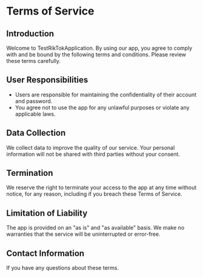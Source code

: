 # Terms of Service

## Introduction
Welcome to TestRikTokApplication. By using our app, you agree to comply with and be bound by the following terms and conditions. Please review these terms carefully.

## User Responsibilities
- Users are responsible for maintaining the confidentiality of their account and password.
- You agree not to use the app for any unlawful purposes or violate any applicable laws.

## Data Collection
We collect data to improve the quality of our service. Your personal information will not be shared with third parties without your consent.

## Termination
We reserve the right to terminate your access to the app at any time without notice, for any reason, including if you breach these Terms of Service.

## Limitation of Liability
The app is provided on an "as is" and "as available" basis. We make no warranties that the service will be uninterrupted or error-free.

## Contact Information
If you have any questions about these terms.
